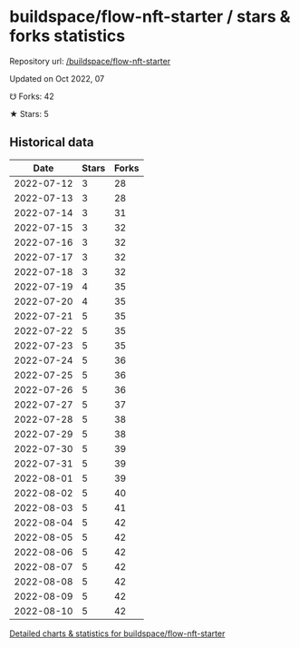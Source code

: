 # buildspace/flow-nft-starter / stars & forks statistics

Repository url: [/buildspace/flow-nft-starter](https://github.com/buildspace/flow-nft-starter)

Updated on Oct 2022, 07

☋ Forks: 42

★ Stars: 5

## Historical data
| Date | Stars | Forks |
|------|-------|-------|
| 2022-07-12 | 3 | 28 | 
| 2022-07-13 | 3 | 28 | 
| 2022-07-14 | 3 | 31 | 
| 2022-07-15 | 3 | 32 | 
| 2022-07-16 | 3 | 32 | 
| 2022-07-17 | 3 | 32 | 
| 2022-07-18 | 3 | 32 | 
| 2022-07-19 | 4 | 35 | 
| 2022-07-20 | 4 | 35 | 
| 2022-07-21 | 5 | 35 | 
| 2022-07-22 | 5 | 35 | 
| 2022-07-23 | 5 | 35 | 
| 2022-07-24 | 5 | 36 | 
| 2022-07-25 | 5 | 36 | 
| 2022-07-26 | 5 | 36 | 
| 2022-07-27 | 5 | 37 | 
| 2022-07-28 | 5 | 38 | 
| 2022-07-29 | 5 | 38 | 
| 2022-07-30 | 5 | 39 | 
| 2022-07-31 | 5 | 39 | 
| 2022-08-01 | 5 | 39 | 
| 2022-08-02 | 5 | 40 | 
| 2022-08-03 | 5 | 41 | 
| 2022-08-04 | 5 | 42 | 
| 2022-08-05 | 5 | 42 | 
| 2022-08-06 | 5 | 42 | 
| 2022-08-07 | 5 | 42 | 
| 2022-08-08 | 5 | 42 | 
| 2022-08-09 | 5 | 42 | 
| 2022-08-10 | 5 | 42 | 


[Detailed charts & statistics for buildspace/flow-nft-starter](https://reviewgithub.com/rep/buildspace/flow-nft-starter)
